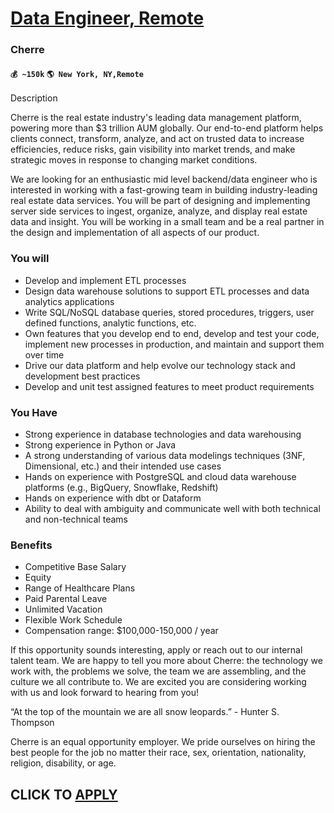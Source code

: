 # [Data Engineer, Remote](https://www.remotewlb.com/apply/data-engineer-remote-86151)  
### Cherre  
#### `💰 ~150k` `🌎 New York, NY,Remote`  

Description

Cherre is the real estate industry's leading data management platform, powering more than $3 trillion AUM globally. Our end-to-end platform helps clients connect, transform, analyze, and act on trusted data to increase efficiencies, reduce risks, gain visibility into market trends, and make strategic moves in response to changing market conditions.

  

We are looking for an enthusiastic mid level backend/data engineer who is interested in working with a fast-growing team in building industry-leading real estate data services. You will be part of designing and implementing server side services to ingest, organize, analyze, and display real estate data and insight. You will be working in a small team and be a real partner in the design and implementation of all aspects of our product.

### You will

  * Develop and implement ETL processes
  * Design data warehouse solutions to support ETL processes and data analytics applications
  * Write SQL/NoSQL database queries, stored procedures, triggers, user defined functions, analytic functions, etc.
  * Own features that you develop end to end, develop and test your code, implement new processes in production, and maintain and support them over time
  * Drive our data platform and help evolve our technology stack and development best practices
  * Develop and unit test assigned features to meet product requirements

### You Have

  * Strong experience in database technologies and data warehousing
  * Strong experience in Python or Java
  * A strong understanding of various data modelings techniques (3NF, Dimensional, etc.) and their intended use cases
  * Hands on experience with PostgreSQL and cloud data warehouse platforms (e.g., BigQuery, Snowflake, Redshift)
  * Hands on experience with dbt or Dataform
  * Ability to deal with ambiguity and communicate well with both technical and non-technical teams

### Benefits

  * Competitive Base Salary
  * Equity
  * Range of Healthcare Plans
  * Paid Parental Leave
  * Unlimited Vacation
  * Flexible Work Schedule
  * Compensation range: $100,000-150,000 / year

  

  

If this opportunity sounds interesting, apply or reach out to our internal talent team. We are happy to tell you more about Cherre: the technology we work with, the problems we solve, the team we are assembling, and the culture we all contribute to. We are excited you are considering working with us and look forward to hearing from you!

  

“At the top of the mountain we are all snow leopards.” - Hunter S. Thompson

  

Cherre is an equal opportunity employer. We pride ourselves on hiring the best people for the job no matter their race, sex, orientation, nationality, religion, disability, or age.

  
## CLICK TO [APPLY](https://www.remotewlb.com/apply/data-engineer-remote-86151)

